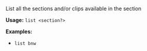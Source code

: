 List all the sections and/or clips available in the section

**Usage:** `list <section?>`

**Examples:**
- `list bnw`
